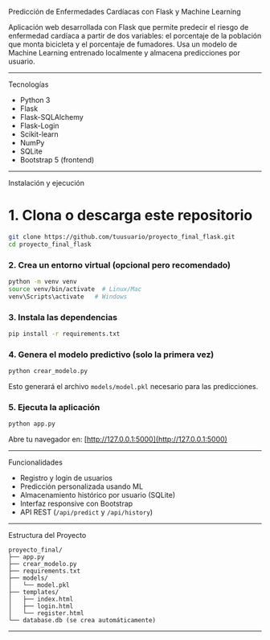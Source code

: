 Predicción de Enfermedades Cardíacas con Flask y Machine Learning

Aplicación web desarrollada con Flask que permite predecir el riesgo de enfermedad cardíaca a partir de dos variables: el porcentaje de la población que monta bicicleta y el porcentaje de fumadores. Usa un modelo de Machine Learning entrenado localmente y almacena predicciones por usuario.

---
 Tecnologías

- Python 3
- Flask
- Flask-SQLAlchemy
- Flask-Login
- Scikit-learn
- NumPy
- SQLite
- Bootstrap 5 (frontend)

---

Instalación y ejecución

# 1. Clona o descarga este repositorio

```bash
git clone https://github.com/tuusuario/proyecto_final_flask.git
cd proyecto_final_flask
```

### 2. Crea un entorno virtual (opcional pero recomendado)

```bash
python -m venv venv
source venv/bin/activate  # Linux/Mac
venv\Scripts\activate   # Windows
```

### 3. Instala las dependencias

```bash
pip install -r requirements.txt
```

### 4. Genera el modelo predictivo (solo la primera vez)

```bash
python crear_modelo.py
```

Esto generará el archivo `models/model.pkl` necesario para las predicciones.

### 5. Ejecuta la aplicación

```bash
python app.py
```

Abre tu navegador en: [http://127.0.0.1:5000](http://127.0.0.1:5000)

---

Funcionalidades

- Registro y login de usuarios
- Predicción personalizada usando ML
- Almacenamiento histórico por usuario (SQLite)
- Interfaz responsive con Bootstrap
- API REST (`/api/predict` y `/api/history`)

---

 Estructura del Proyecto

```
proyecto_final/
├── app.py
├── crear_modelo.py
├── requirements.txt
├── models/
│   └── model.pkl
├── templates/
│   ├── index.html
│   ├── login.html
│   └── register.html
└── database.db (se crea automáticamente)
```

---

